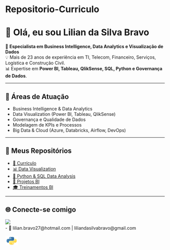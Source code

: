 # Repositorio-Curriculo
# 👋 Olá, eu sou Lilian da Silva Bravo  

🎯 **Especialista em Business Intelligence, Data Analytics e Visualização de Dados**  
💡 Mais de 23 anos de experiência em TI, Telecom, Financeiro, Serviços, Logística e Construção Civil.  
📊 Expertise em **Power BI, Tableau, QlikSense, SQL, Python e Governança de Dados**.  

---

## 🚀 Áreas de Atuação
- Business Intelligence & Data Analytics  
- Data Visualization (Power BI, Tableau, QlikSense)  
- Governança e Qualidade de Dados  
- Modelagem de KPIs e Processos  
- Big Data & Cloud (Azure, Databricks, Airflow, DevOps)  

---

## 📂 Meus Repositórios
- [📑 Currículo](https://github.com/Lilian-Bravo/Reposit-rio-Curr-culo/blob/main/TI_CV_Lilian_Bravo.pdf)
- [📊 Data Visualization](https://github.com/Lilian-Bravo/Repositorio-Data-Visualization)
- [🐍 Python & SQL Data Analysis](https://github.com/Lilian-Bravo/Reposit-rio-Python-SQL-para-Dados)
- [🔗 Projetos BI](https://github.com/Lilian-Bravo/Repositorio-Projetos-de-BI) 
- [🎓 Treinamentos BI](https://github.com/Lilian-Bravo/Repositorio-Treinamentos-Capacita-es)

---

## 🌐 Conecte-se comigo
<div> 
  <a href="[https://www.linkedin.com/in/lilian-da-silva-bravo-20458a4a" target="_blank"><img src="https://img.shields.io/badge/-LinkedIn-%230077B5?style=for-the-badge&logo=linkedin&logoColor=white" target="_blank"></a> 
</div>
- 📧 lilian.bravo27@hotmail.com | liliandasilvabravo@gmail.com

<div style="display: inline_block"><br> 
  <img align="center" alt="Rafa-Python" height="30" width="40" src="https://raw.githubusercontent.com/devicons/devicon/master/icons/python/python-original.svg">
</div>
  
  ##
 

